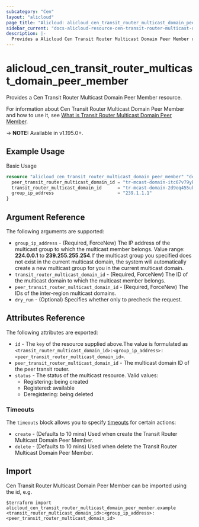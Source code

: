 ```yaml
---
subcategory: "Cen"
layout: "alicloud"
page_title: "Alicloud: alicloud_cen_transit_router_multicast_domain_peer_member"
sidebar_current: "docs-alicloud-resource-cen-transit-router-multicast-domain-peer-member"
description: |-
  Provides a Alicloud Cen Transit Router Multicast Domain Peer Member resource.
---
```


# alicloud_cen_transit_router_multicast_domain_peer_member

Provides a Cen Transit Router Multicast Domain Peer Member resource.

For information about Cen Transit Router Multicast Domain Peer Member and how to use it, see [What is Transit Router Multicast Domain Peer Member](https://www.alibabacloud.com/help/en/cloud-enterprise-network/latest/api-doc-cbn-2017-09-12-api-doc-deregistertransitroutermulticastgroupmembers).

-> **NOTE:** Available in v1.195.0+.

## Example Usage

Basic Usage

```terraform
resource "alicloud_cen_transit_router_multicast_domain_peer_member" "default" {
  peer_transit_router_multicast_domain_id = "tr-mcast-domain-itc67v79yk4xrkr9f3"
  transit_router_multicast_domain_id      = "tr-mcast-domain-2d9oq455uk533zfr29"
  group_ip_address                        = "239.1.1.1"
}
```

## Argument Reference

The following arguments are supported:
* `group_ip_address` - (Required, ForceNew) The IP address of the multicast group to which the multicast member belongs. Value range: **224.0.0.1** to **239.255.255.254**.If the multicast group you specified does not exist in the current multicast domain, the system will automatically create a new multicast group for you in the current multicast domain.
* `transit_router_multicast_domain_id` - (Required, ForceNew) The ID of the multicast domain to which the multicast member belongs.
* `peer_transit_router_multicast_domain_id` - (Required, ForceNew) The IDs of the inter-region multicast domains.
* `dry_run` - (Optional) Specifies whether only to precheck the request.

## Attributes Reference

The following attributes are exported:
* `id` - The `key` of the resource supplied above.The value is formulated as `<transit_router_multicast_domain_id>:<group_ip_address>:<peer_transit_router_multicast_domain_id>`.
* `peer_transit_router_multicast_domain_id` - The multicast domain ID of the peer transit router.
* `status` - The status of the multicast resource. Valid values:
  - Registering: being created
  - Registered: available
  - Deregistering: being deleted

### Timeouts

The `timeouts` block allows you to specify [timeouts](https://www.terraform.io/docs/configuration-0-11/resources.html#timeouts) for certain actions:
* `create` - (Defaults to 10 mins) Used when create the Transit Router Multicast Domain Peer Member.
* `delete` - (Defaults to 10 mins) Used when delete the Transit Router Multicast Domain Peer Member.

## Import

Cen Transit Router Multicast Domain Peer Member can be imported using the id, e.g.

```shell
$terraform import alicloud_cen_transit_router_multicast_domain_peer_member.example <transit_router_multicast_domain_id>:<group_ip_address>:<peer_transit_router_multicast_domain_id>
```